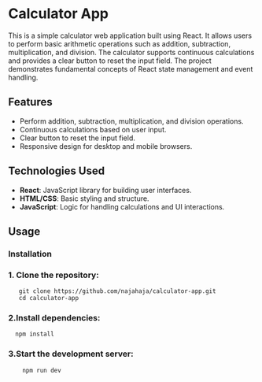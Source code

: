 # Calculator App

This is a simple calculator web application built using React. It allows users to perform basic arithmetic operations such as addition, subtraction, multiplication, and division. The calculator supports continuous calculations and provides a clear button to reset the input field. The project demonstrates fundamental concepts of React state management and event handling.

## Features

- Perform addition, subtraction, multiplication, and division operations.
- Continuous calculations based on user input.
- Clear button to reset the input field.
- Responsive design for desktop and mobile browsers.

## Technologies Used

- **React**: JavaScript library for building user interfaces.
- **HTML/CSS**: Basic styling and structure.
- **JavaScript**: Logic for handling calculations and UI interactions.

## Usage

### Installation

### 1. Clone the repository:

       git clone https://github.com/najahaja/calculator-app.git
       cd calculator-app
   
### 2.Install dependencies:

      npm install

### 3.Start the development server:

        npm run dev
